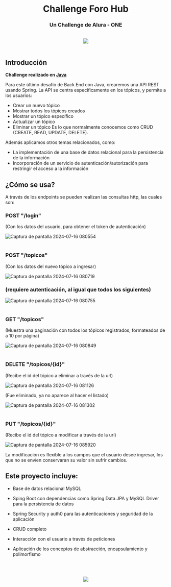 <div align="center">
  <h1 align="center">
    Challenge Foro Hub

  </h1>
  <h3> 
    Un Challenge de Alura - ONE
  </h3>
    <br />
  <img src="https://github.com/user-attachments/assets/50722278-12a3-4206-b75f-a6a2b6d5848d">
   <br />
   <br />
</div>

## Introducción

**Challenge realizado en [Java](https://docs.oracle.com/en/java/javase/17/docs/api/index.html)**

Para este último desafío de Back End con Java, crearemos una API REST usando Spring. 
La API se centra específicamente en los tópicos, y permite a los usuarios:
- Crear un nuevo tópico
- Mostrar todos los tópicos creados
- Mostrar un tópico específico
- Actualizar un tópico
- Eliminar un tópico
Es lo que normalmente conocemos como CRUD (CREATE, READ, UPDATE, DELETE).

Además aplicamos otros temas relacionados, como:
- La implementación de una base de datos relacional para la persistencia de la información
- Incorporación de un servicio de autenticación/autorización para restringir el acceso a la información

 

## ¿Cómo se usa?
A través de los endpoints se pueden realizan las consultas http, las cuales son:

### POST "/login"
(Con los datos del usuario, para obtener el token de autenticación)

![Captura de pantalla 2024-07-16 080554](https://github.com/user-attachments/assets/224c13e8-d5f1-4e35-b456-d35a00cb9fcc)
<br />
<br />

### POST "/topicos"
(Con los datos del nuevo tópico a ingresar)

![Captura de pantalla 2024-07-16 080719](https://github.com/user-attachments/assets/9bd25a88-53a6-4972-8f6d-0d9f7cff7dd2)
### (requiere autenticación, al igual que todos los siguientes)
![Captura de pantalla 2024-07-16 080755](https://github.com/user-attachments/assets/4ea78073-40a8-4c86-b169-ca5be1d70dc0)
<br />
<br />

### GET "/topicos"
(Muestra una paginación con todos los tópicos registrados, formateados de a 10 por página)

![Captura de pantalla 2024-07-16 080849](https://github.com/user-attachments/assets/d2258ee2-45fe-41d3-bec3-a3d0df824244)
<br />
<br />

### DELETE "/topicos/{id}"
(Recibe el id del tópico a eliminar a través de la url)

![Captura de pantalla 2024-07-16 081126](https://github.com/user-attachments/assets/71740eed-657e-43fb-9f43-6f5a77bbb9ad)

(Fue eliminado, ya no aparece al hacer el listado)

![Captura de pantalla 2024-07-16 081302](https://github.com/user-attachments/assets/e6fc21a3-977f-4c08-ae0b-a11296847d4b)
<br />
<br />

### PUT "/topicos/{id}"
(Recibe el id del tópico a modificar a través de la url)

![Captura de pantalla 2024-07-16 085920](https://github.com/user-attachments/assets/d9a5cb0f-5360-44d6-98d9-b29964ae9823)

La modificación es flexible a los campos que el usuario desee ingresar, los que no se envíen conservaran su valor sin sufrir cambios.

## Este proyecto incluye:
- Base de datos relacional MySQL
- Sping Boot con dependencias como Spring Data JPA y MySQL Driver para la persistencia de datos
- Spring Security y auth0 para las autenticaciones y seguridad de la aplicación
- CRUD completo
- Interacción con el usuario a través de peticiones
- Aplicación de los conceptos de abstracción, encapsulamiento y polimorfismo

   <br />
   <br />
<div align="center">
 <img src=https://github.com/user-attachments/assets/87bdd5b1-e175-4d14-89e3-484334f8b01f>
</div>
